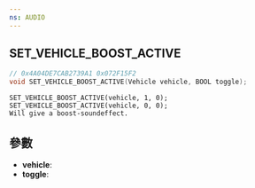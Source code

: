 ```yaml
---
ns: AUDIO
---
```

## SET_VEHICLE_BOOST_ACTIVE

```c
// 0x4A04DE7CAB2739A1 0x072F15F2
void SET_VEHICLE_BOOST_ACTIVE(Vehicle vehicle, BOOL toggle);
```

```
SET_VEHICLE_BOOST_ACTIVE(vehicle, 1, 0);  
SET_VEHICLE_BOOST_ACTIVE(vehicle, 0, 0);   
Will give a boost-soundeffect.  
```

## 參數
* **vehicle**: 
* **toggle**: 


